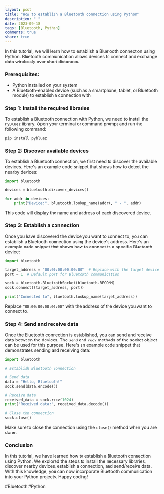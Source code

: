 ```yaml
---
layout: post
title: "How to establish a Bluetooth connection using Python"
description: " "
date: 2023-09-18
tags: [Bluetooth, Python]
comments: true
share: true
---
```


In this tutorial, we will learn how to establish a Bluetooth connection using Python. Bluetooth communication allows devices to connect and exchange data wirelessly over short distances.

### Prerequisites:

* Python installed on your system
* A Bluetooth-enabled device (such as a smartphone, tablet, or Bluetooth module) to establish a connection with

### Step 1: Install the required libraries

To establish a Bluetooth connection with Python, we need to install the `PyBluez` library. Open your terminal or command prompt and run the following command:

```shell
pip install pybluez
```

### Step 2: Discover available devices

To establish a Bluetooth connection, we first need to discover the available devices. Here's an example code snippet that shows how to detect the nearby devices:

```python
import bluetooth

devices = bluetooth.discover_devices()

for addr in devices:
    print("Device:", bluetooth.lookup_name(addr), " - ", addr)
```

This code will display the name and address of each discovered device.

### Step 3: Establish a connection

Once you have discovered the device you want to connect to, you can establish a Bluetooth connection using the device's address. Here's an example code snippet that shows how to connect to a specific Bluetooth device:

```python
import bluetooth

target_address = "00:00:00:00:00:00"  # Replace with the target device's address
port = 1  # Default port for Bluetooth communication

sock = bluetooth.BluetoothSocket(bluetooth.RFCOMM)
sock.connect((target_address, port))

print("Connected to", bluetooth.lookup_name(target_address))
```

Replace `"00:00:00:00:00:00"` with the address of the device you want to connect to.

### Step 4: Send and receive data

Once the Bluetooth connection is established, you can send and receive data between the devices. The `send` and `recv` methods of the socket object can be used for this purpose. Here's an example code snippet that demonstrates sending and receiving data:

```python
import bluetooth

# Establish Bluetooth connection

# Send data
data = "Hello, Bluetooth!"
sock.send(data.encode())

# Receive data
received_data = sock.recv(1024)
print("Received data:", received_data.decode())

# Close the connection
sock.close()
```

Make sure to close the connection using the `close()` method when you are done.

### Conclusion

In this tutorial, we have learned how to establish a Bluetooth connection using Python. We explored the steps to install the necessary libraries, discover nearby devices, establish a connection, and send/receive data. With this knowledge, you can now incorporate Bluetooth communication into your Python projects. Happy coding!

#Bluetooth  #Python